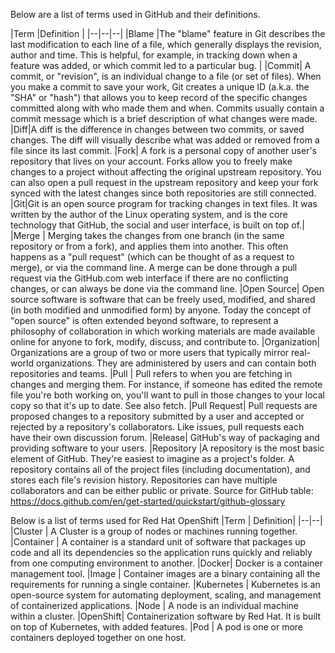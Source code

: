 Below are a list of terms used in GitHub and their definitions.

|Term  |Definition  |
|--|--|--|
|Blame |The "blame" feature in Git describes the last modification to each line of a file, which generally displays the revision, author and time. This is helpful, for example, in tracking down when a feature was added, or which commit led to a particular bug.  |
|Commit| A commit, or "revision", is an individual change to a file (or set of files). When you make a commit to save your work, Git creates a unique ID (a.k.a. the "SHA" or "hash") that allows you to keep record of the specific changes committed along with who made them and when. Commits usually contain a commit message which is a brief description of what changes were made.
|Diff|A diff is the difference in changes between two commits, or saved changes. The diff will visually describe what was added or removed from a file since its last commit.
|Fork| A fork is a personal copy of another user's repository that lives on your account. Forks allow you to freely make changes to a project without affecting the original upstream repository. You can also open a pull request in the upstream repository and keep your fork synced with the latest changes since both repositories are still connected.
|Git|Git is an open source program for tracking changes in text files. It was written by the author of the Linux operating system, and is the core technology that GitHub, the social and user interface, is built on top of.|
|Merge | Merging takes the changes from one branch (in the same repository or from a fork), and applies them into another. This often happens as a "pull request" (which can be thought of as a request to merge), or via the command line. A merge can be done through a pull request via the GitHub.com web interface if there are no conflicting changes, or can always be done via the command line.
|Open Source| Open source software is software that can be freely used, modified, and shared (in both modified and unmodified form) by anyone. Today the concept of "open source" is often extended beyond software, to represent a philosophy of collaboration in which working materials are made available online for anyone to fork, modify, discuss, and contribute to.
|Organization| Organizations are a group of two or more users that typically mirror real-world organizations. They are administered by users and can contain both repositories and teams.
|Pull | Pull refers to when you are fetching in changes and merging them. For instance, if someone has edited the remote file you're both working on, you'll want to pull in those changes to your local copy so that it's up to date. See also fetch.
|Pull Request| Pull requests are proposed changes to a repository submitted by a user and accepted or rejected by a repository's collaborators. Like issues, pull requests each have their own discussion forum.
|Release| GitHub's way of packaging and providing software to your users.
|Repository |A repository is the most basic element of GitHub. They're easiest to imagine as a project's folder. A repository contains all of the project files (including documentation), and stores each file's revision history. Repositories can have multiple collaborators and can be either public or private.
Source for GitHub table:  https://docs.github.com/en/get-started/quickstart/github-glossary

Below is a list of terms used for Red Hat OpenShift
|Term | Definition|
|--|--|
|Cluster | A Cluster is a group of nodes or machines running together.
|Container | A container is a standard unit of software that packages up code and all its dependencies so the application runs quickly and reliably from one computing environment to another.
|Docker| Docker is a container management tool.
|Image | Container images are a binary containing all the requirements for running a single container.
|Kubernetes | Kubernetes is an open-source system for automating deployment, scaling, and management of containerized applications.
|Node | A node is an individual machine within a cluster.
|OpenShift| Containerization software by Red Hat. It is built on top of Kubernetes, with added features.
|Pod | A pod is one or more containers deployed together on one host.
